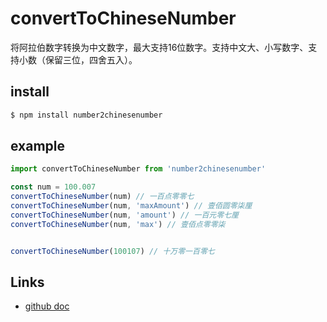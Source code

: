 # convertToChineseNumber
将阿拉伯数字转换为中文数字，最大支持16位数字。支持中文大、小写数字、支持小数（保留三位，四舍五入）。
## install
```bash
$ npm install number2chinesenumber
```

## example
```javascript
import convertToChineseNumber from 'number2chinesenumber'

const num = 100.007
convertToChineseNumber(num) // 一百点零零七
convertToChineseNumber(num, 'maxAmount') // 壹佰圆零柒厘
convertToChineseNumber(num, 'amount') // 一百元零七厘
convertToChineseNumber(num, 'max') // 壹佰点零零柒


convertToChineseNumber(100107) // 十万零一百零七
```

## Links
- [github doc](https://github.com/wansongtao/chinese-number)